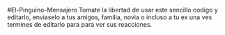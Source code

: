 #El-Pinguino-Mensajero
Tomate la libertad de usar este sencillo codigo y editarlo, enviaselo a tus amigos, familia, novia o incluso a tu ex una ves termines de editarlo para para ver sus reacciones.

